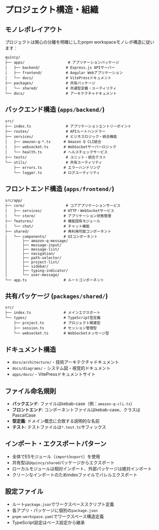 # プロジェクト構造・組織

## モノレポレイアウト

プロジェクトは関心の分離を明確にしたpnpm workspaceモノレポ構造に従います：

```
quincy/
├── apps/                    # アプリケーションパッケージ
│   ├── backend/            # Express.js APIサーバー
│   ├── frontend/           # Angular Webアプリケーション
│   └── docs/               # VitePressドキュメント
├── packages/               # 共有パッケージ
│   └── shared/             # 共通型定義・ユーティリティ
└── docs/                   # アーキテクチャドキュメント
```

## バックエンド構造 (`apps/backend/`)

```
src/
├── index.ts                # アプリケーションエントリーポイント
├── routes/                 # APIルートハンドラー
├── services/               # ビジネスロジック・統合機能
│   ├── amazon-q-*.ts      # Amazon Q CLI統合
│   ├── websocket.ts       # WebSocketサーバーロジック
│   └── health.ts          # ヘルスチェックサービス
├── tests/                  # ユニット・統合テスト
└── utils/                  # 共有ユーティリティ
    ├── errors.ts          # エラーハンドリング
    └── logger.ts          # ログユーティリティ
```

## フロントエンド構造 (`apps/frontend/`)

```
src/app/
├── core/                   # コアアプリケーションサービス
│   ├── services/          # HTTP・WebSocketサービス
│   └── store/             # アプリケーション状態管理
├── features/              # 機能固有モジュール
│   └── chat/              # チャット機能
├── shared/                # 再利用可能コンポーネント
│   └── components/        # UIコンポーネント
│       ├── amazon-q-message/
│       ├── message-input/
│       ├── message-list/
│       ├── navigation/
│       ├── path-selector/
│       ├── project-list/
│       ├── sidebar/
│       ├── typing-indicator/
│       └── user-message/
└── app.ts                 # ルートコンポーネント
```

## 共有パッケージ (`packages/shared/`)

```
src/
├── index.ts               # メインエクスポート
└── types/                 # TypeScript型定義
    ├── project.ts         # プロジェクト関連型
    ├── session.ts         # セッション管理型
    └── websocket.ts       # WebSocketメッセージ型
```

## ドキュメント構造

- `docs/architecture/` - 技術アーキテクチャドキュメント
- `docs/diagrams/` - システム図・視覚的ドキュメント
- `apps/docs/` - VitePressドキュメントサイト

## ファイル命名規則

- **バックエンド**: ファイルはkebab-case（例：`amazon-q-cli.ts`）
- **フロントエンド**: コンポーネントファイルはkebab-case、クラスはPascalCase
- **型定義**: ドメイン概念に合致する説明的な名前
- **テスト**: テストファイルは`*.test.ts`サフィックス

## インポート・エクスポートパターン

- 全体でESモジュール（`import`/`export`）を使用
- 共有型は`@quincy/shared`パッケージからエクスポート
- ローカルモジュールは相対インポート、外部パッケージは絶対インポート
- クリーンなインポートのためindexファイルでバレルエクスポート

## 設定ファイル

- ルート`package.json`でワークスペーススクリプト定義
- 各アプリ・パッケージに個別の`package.json`
- `pnpm-workspace.yaml`でワークスペース構造定義
- TypeScript設定はベース設定から継承
